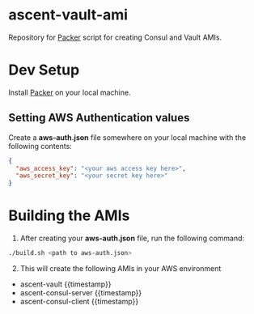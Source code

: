 # ascent-vault-ami
Repository for [Packer](https://www.packer.io/) script for creating Consul and Vault AMIs.

# Dev Setup
Install [Packer](https://www.packer.io/) on your local machine.

## Setting AWS Authentication values
Create a __aws-auth.json__ file somewhere on your local machine with the following contents:
```json
{
  "aws_access_key": "<your aws access key here>",
  "aws_secret_key": "<your secret key here>"
}
```

# Building the AMIs
1. After creating your __aws-auth.json__ file, run the following command:
```bash
./build.sh <path to aws-auth.json>
```
2. This will create the following AMIs in your AWS environment
* ascent-vault {{timestamp}}
* ascent-consul-server {{timestamp}}
* ascent-consul-client {{timestamp}}
